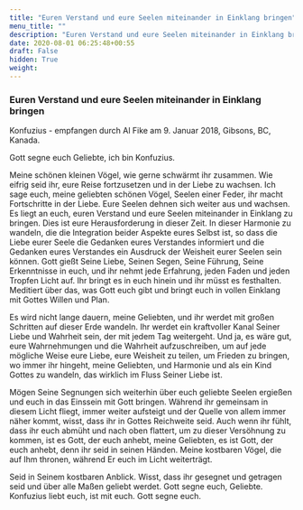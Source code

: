 ```yaml
---
title: "Euren Verstand und eure Seelen miteinander in Einklang bringen"
menu_title: ""
description: "Euren Verstand und eure Seelen miteinander in Einklang bringen"
date: 2020-08-01 06:25:48+00:55
draft: False
hidden: True
weight:
---
```

### Euren Verstand und eure Seelen miteinander in Einklang bringen

Konfuzius - empfangen durch Al Fike am 9. Januar 2018, Gibsons, BC, Kanada.

Gott segne euch Geliebte, ich bin Konfuzius.

Meine schönen kleinen Vögel, wie gerne schwärmt ihr zusammen. Wie eifrig seid ihr, eure Reise fortzusetzen und in der Liebe zu wachsen. Ich sage euch, meine geliebten schönen Vögel, Seelen einer Feder, ihr macht Fortschritte in der Liebe. Eure Seelen dehnen sich weiter aus und wachsen. Es liegt an euch, euren Verstand und eure Seelen miteinander in Einklang zu bringen. Dies ist eure Herausforderung in dieser Zeit. In dieser Harmonie zu wandeln, die die Integration beider Aspekte eures Selbst ist, so dass die Liebe eurer Seele die Gedanken eures Verstandes informiert und die Gedanken eures Verstandes ein Ausdruck der Weisheit eurer Seelen sein können. Gott gießt Seine Liebe, Seinen Segen, Seine Führung, Seine Erkenntnisse in euch, und ihr nehmt jede Erfahrung, jeden Faden und jeden Tropfen Licht auf. Ihr bringt es in euch hinein und ihr müsst es festhalten. Meditiert über das, was Gott euch gibt und bringt euch in vollen Einklang mit Gottes Willen und Plan.

Es wird nicht lange dauern, meine Geliebten, und ihr werdet mit großen Schritten auf dieser Erde wandeln. Ihr werdet ein kraftvoller Kanal Seiner Liebe und Wahrheit sein, der mit jedem Tag weitergeht. Und ja, es wäre gut, eure Wahrnehmungen und die Wahrheit aufzuschreiben, um auf jede mögliche Weise eure Liebe, eure Weisheit zu teilen, um Frieden zu bringen, wo immer ihr hingeht, meine Geliebten, und Harmonie und als ein Kind Gottes zu wandeln, das wirklich im Fluss Seiner Liebe ist.

Mögen Seine Segnungen sich weiterhin über euch geliebte Seelen ergießen und euch in das Einssein mit Gott bringen. Während ihr gemeinsam in diesem Licht fliegt, immer weiter aufsteigt und der Quelle von allem immer näher kommt, wisst, dass ihr in Gottes Reichweite seid. Auch wenn ihr fühlt, dass ihr euch abmüht und nach oben flattert, um zu dieser Versöhnung zu kommen, ist es Gott, der euch anhebt, meine Geliebten, es ist Gott, der euch anhebt, denn ihr seid in seinen Händen. Meine kostbaren Vögel, die auf Ihm thronen, während Er euch im Licht weiterträgt.

Seid in Seinem kostbaren Anblick. Wisst, dass ihr gesegnet und getragen seid und über alle Maßen geliebt werdet. Gott segne euch, Geliebte. Konfuzius liebt euch, ist mit euch. Gott segne euch.
